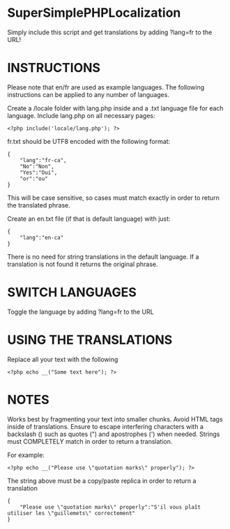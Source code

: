 # SuperSimplePHPLocalization

Simply include this script and get translations by adding ?lang=fr to the URL!

# INSTRUCTIONS

Please note that en/fr are used as example languages. The following instructions can be applied to any number of languages.

Create a /locale folder with lang.php inside and a .txt language file for each language.
Include lang.php on all necessary pages: 

	<?php include('locale/lang.php'); ?>

fr.txt should be UTF8 encoded with the following format:

	{
  		"lang":"fr-ca",
  		"No":"Non",
  		"Yes":"Oui",
  		"or":"ou"
	}

This will be case sensitive, so cases must match exactly in order to return the translated phrase.

Create an en.txt file (if that is default language) with just:

	{
		"lang":"en-ca" 
	} 


There is no need for string translations in the default language.
If a translation is not found it returns the original phrase.

# SWITCH LANGUAGES

Toggle the language by adding ?lang=fr to the URL

# USING THE TRANSLATIONS

Replace all your text with the following 

	<?php echo __("Some text here"); ?>

# NOTES

Works best by fragmenting your text into smaller chunks. Avoid HTML tags inside of translations.
Ensure to escape interfering characters with a backslash (\) such as quotes (") and apostrophes (') when needed.
Strings must COMPLETELY match in order to return a translation. 

For example:

	<?php echo __("Please use \"quotation marks\" properly"); ?> 

The string above must be a copy/paste replica in order to return a translation

	{
		"Please use \"quotation marks\" properly":"S'il vous plaît utiliser les \"guillemets\" correctement" 
	} 

